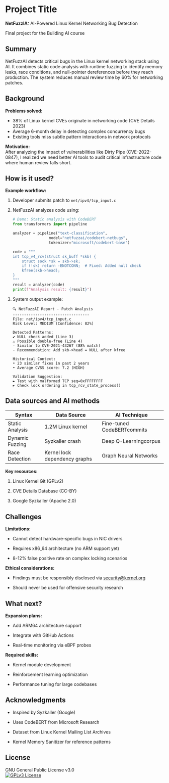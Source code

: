 <!-- This is the markdown template for the final project of the Building AI course, 
created by Reaktor Innovations and University of Helsinki. 
Copy the template, paste it to your GitHub README and edit! -->

# Project Title

**NetFuzzIA:** AI-Powered Linux Kernel Networking Bug Detection

Final project for the Building AI course

## Summary

NetFuzzAI detects critical bugs in the Linux kernel networking stack using AI. It combines static code analysis with runtime fuzzing to identify memory leaks, race conditions, and null-pointer dereferences before they reach production. The system reduces manual review time by 60% for networking patches.

## Background

**Problems solved:**

* 38% of Linux kernel CVEs originate in networking code (CVE Details 2023)
* Average 6-month delay in detecting complex concurrency bugs
* Existing tools miss subtle pattern interactions in network protocols

**Motivation:**  
After analyzing the impact of vulnerabilities like Dirty Pipe (CVE-2022-0847), I realized we need better AI tools to audit critical infrastructure code where human review falls short.

## How is it used?

**Example workflow:**

1. Developer submits patch to `net/ipv4/tcp_input.c`

2. NetFuzzAI analyzes code using:

    ```python
    # Demo: Static analysis with CodeBERT
    from transformers import pipeline

    analyzer = pipeline("text-classification", 
                    model="netfuzzai/codebert-netbugs",
                    tokenizer="microsoft/codebert-base")

    code = """
    int tcp_v4_rcv(struct sk_buff *skb) {
        struct sock *sk = skb->sk;
        if (!sk) return -ENOTCONN;  # Fixed: Added null check
        kfree(skb->head);
    }
    """
    result = analyzer(code)
    print(f"Analysis result: {result}")
    ```

3. System output example:

    ```text
    🔍 NetFuzzAI Report - Patch Analysis
    ----------------------------------
    File: net/ipv4/tcp_input.c
    Risk Level: MEDIUM (Confidence: 82%)

    Detected Patterns:
    ✔️ NULL check added (Line 3)
    ⚠️ Possible double-free (Line 4) 
    - Similar to CVE-2021-43267 (88% match)
    - Recommendation: Add skb->head = NULL after kfree

    Historical Context:
    • 23 similar fixes in past 2 years
    • Average CVSS score: 7.2 (HIGH)

    Validation Suggestion:
    ► Test with malformed TCP seq=0xFFFFFFFF
    ► Check lock ordering in tcp_rcv_state_process()
    ```

## Data sources and AI methods

| Syntax      | Data Source | AI Technique |
| ----------- | ----------- | -----------  |
| Static Analysis      | 1.2M Linux kernel | Fine-tuned CodeBERTcommits       |
| Dynamic Fuzzing   | Syzkaller crash | Deep Q-Learningcorpus        |
| Race Detection | Kernel lock dependency graphs | Graph Neural Networks |

**Key resources:**

1. Linux Kernel Git (GPLv2)

2. CVE Details Database (CC-BY)

3. Google Syzkaller (Apache 2.0)

## Challenges

**Limitations:**

* Cannot detect hardware-specific bugs in NIC drivers

* Requires x86_64 architecture (no ARM support yet)

* 8-12% false positive rate on complex locking scenarios

**Ethical considerations:**

* Findings must be responsibly disclosed via <security@kernel.org>

* Should never be used for offensive security research

## What next?

**Expansion plans:**

* Add ARM64 architecture support

* Integrate with GitHub Actions

* Real-time monitoring via eBPF probes

**Required skills:**

* Kernel module development

* Reinforcement learning optimization

* Performance tuning for large codebases

## Acknowledgments

* Inspired by Syzkaller (Google)

* Uses CodeBERT from Microsoft Research

* Dataset from Linux Kernel Mailing List Archives

* Kernel Memory Sanitizer for reference patterns

## License

GNU General Public License v3.0  
[![GPLv3 License](https://img.shields.io/badge/License-GPL%20v3-yellow.svg)](https://opensource.org/licenses/)
